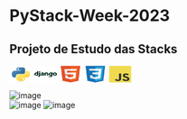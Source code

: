 # PyStack-Week-2023
## Projeto de Estudo das Stacks
<img align="center" alt="Nitierk-Python" height="30" width="40" src="https://raw.githubusercontent.com/devicons/devicon/master/icons/python/python-original.svg"> <img align="center" alt="Nitierk-Python" height="30" width="40" src="https://raw.githubusercontent.com/devicons/devicon/master/icons/django/django-plain-wordmark.svg"> <img align="center" alt="Nitierk-HTML" height="30" width="40" src="https://raw.githubusercontent.com/devicons/devicon/master/icons/html5/html5-original.svg"> <img align="center" alt="Nitierk-HTML" height="30" width="40" src="https://raw.githubusercontent.com/devicons/devicon/master/icons/css3/css3-original.svg"> <img align="center" alt="Nitierk-HTML" height="30" width="40" src="https://raw.githubusercontent.com/devicons/devicon/master/icons/javascript/javascript-original.svg"> 



![image](https://user-images.githubusercontent.com/105940525/215233073-bf70415e-691b-4fb7-b46d-c00f9ed2aade.png)                    
![image](https://user-images.githubusercontent.com/105940525/215233285-ed5f5b86-ddeb-4f70-89d4-5819d91eae11.png)
![image](https://user-images.githubusercontent.com/105940525/215233327-95d1b7f4-9002-40ac-8418-22369913ac9b.png)
